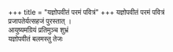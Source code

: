 +++
title = "यज्ञोपवीतं परमं पवित्रं"
+++
यज्ञोपवीतं परमं पवित्रं  
प्रजापतेर्यत्सहजं पुरस्तात् ।  
आयुष्यमग्रियं प्रतिमुञ्च शुभ्रं  
यज्ञोपवीतं बलमस्तु तेजः
